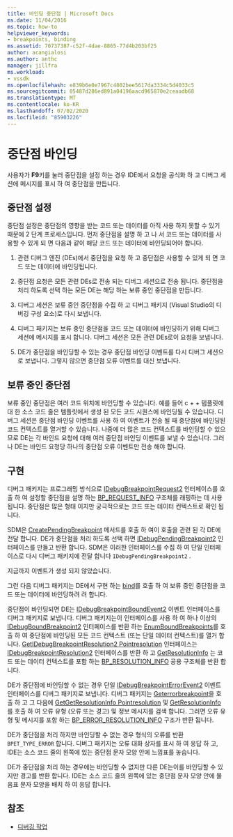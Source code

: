 ```yaml
---
title: 바인딩 중단점 | Microsoft Docs
ms.date: 11/04/2016
ms.topic: how-to
helpviewer_keywords:
- breakpoints, binding
ms.assetid: 70737387-c52f-4dae-8865-77d4b203bf25
author: acangialosi
ms.author: anthc
manager: jillfra
ms.workload:
- vssdk
ms.openlocfilehash: e839b6e0e7967c4802bee5617da3334c5d4033c5
ms.sourcegitcommit: 05487d286ed891a04196aacd965870e2ceaadb68
ms.translationtype: MT
ms.contentlocale: ko-KR
ms.lasthandoff: 07/02/2020
ms.locfileid: "85903226"
---
```

# <a name="bind-breakpoints"></a>중단점 바인딩
사용자가 **F9**키를 눌러 중단점을 설정 하는 경우 IDE에서 요청을 공식화 하 고 디버그 세션에 메시지를 표시 하 여 중단점을 만듭니다.

## <a name="set-a-breakpoint"></a>중단점 설정
 중단점 설정은 중단점의 영향을 받는 코드 또는 데이터를 아직 사용 하지 못할 수 있기 때문에 2 단계 프로세스입니다. 먼저 중단점을 설명 하 고 나 서 코드 또는 데이터를 사용할 수 있게 되 면 다음과 같이 해당 코드 또는 데이터에 바인딩되어야 합니다.

1. 관련 디버그 엔진 (DEs)에서 중단점을 요청 하 고 중단점은 사용할 수 있게 되 면 코드 또는 데이터에 바인딩됩니다.

2. 중단점 요청은 모든 관련 DEs로 전송 되는 디버그 세션으로 전송 됩니다. 중단점을 처리 하도록 선택 하는 모든 DE는 해당 하는 보류 중인 중단점을 만듭니다.

3. 디버그 세션은 보류 중인 중단점을 수집 하 고 디버그 패키지 (Visual Studio의 디버깅 구성 요소)로 다시 보냅니다.

4. 디버그 패키지는 보류 중인 중단점을 코드 또는 데이터에 바인딩하기 위해 디버그 세션에 메시지를 표시 합니다. 디버그 세션은 모든 관련 DEs로이 요청을 보냅니다.

5. DE가 중단점을 바인딩할 수 있는 경우 중단점 바인딩 이벤트를 다시 디버그 세션으로 보냅니다. 그렇지 않으면 중단점 오류 이벤트를 대신 보냅니다.

## <a name="pending-breakpoints"></a>보류 중인 중단점
 보류 중인 중단점은 여러 코드 위치에 바인딩할 수 있습니다. 예를 들어 c + + 템플릿에 대 한 소스 코드 줄은 템플릿에서 생성 된 모든 코드 시퀀스에 바인딩될 수 있습니다. 디버그 세션은 중단점 바인딩 이벤트를 사용 하 여 이벤트가 전송 될 때 중단점에 바인딩된 코드 컨텍스트를 열거할 수 있습니다. 나중에 더 많은 코드 컨텍스트를 바인딩할 수 있으므로 DE는 각 바인드 요청에 대해 여러 중단점 바인딩 이벤트를 보낼 수 있습니다. 그러나 DE는 바인드 요청당 하나의 중단점 오류 이벤트만 전송 해야 합니다.

## <a name="implementation"></a>구현
 디버그 패키지는 프로그래밍 방식으로 [IDebugBreakpointRequest2](../../extensibility/debugger/reference/idebugbreakpointrequest2.md) 인터페이스를 호출 하 여 설정할 중단점을 설명 하는 [BP_REQUEST_INFO](../../extensibility/debugger/reference/bp-request-info.md) 구조체를 래핑하는 데 사용 됩니다. 중단점은 많은 형태 이지만 궁극적으로는 코드 또는 데이터 컨텍스트로 확인 됩니다.

 SDM은 [CreatePendingBreakpoint](../../extensibility/debugger/reference/idebugengine2-creatependingbreakpoint.md) 메서드를 호출 하 여이 호출을 관련 된 각 DE에 전달 합니다. DE가 중단점을 처리 하도록 선택 하면 [IDebugPendingBreakpoint2](../../extensibility/debugger/reference/idebugpendingbreakpoint2.md) 인터페이스를 만들고 반환 합니다. SDM은 이러한 인터페이스를 수집 하 여 단일 인터페이스로 다시 디버그 패키지에 전달 합니다 `IDebugPendingBreakpoint2` .

 지금까지 이벤트가 생성 되지 않았습니다.

 그런 다음 디버그 패키지는 DE에서 구현 하는 [bind](../../extensibility/debugger/reference/idebugpendingbreakpoint2-bind.md)를 호출 하 여 보류 중인 중단점을 코드 또는 데이터에 바인딩하려 려 합니다.

 중단점이 바인딩되면 DE는 [IDebugBreakpointBoundEvent2](../../extensibility/debugger/reference/idebugbreakpointboundevent2.md) 이벤트 인터페이스를 디버그 패키지로 보냅니다. 디버그 패키지는이 인터페이스를 사용 하 여 하나 이상의 [IDebugBoundBreakpoint2](../../extensibility/debugger/reference/idebugboundbreakpoint2.md) 인터페이스를 반환 하는 [EnumBoundBreakpoints](../../extensibility/debugger/reference/idebugbreakpointboundevent2-enumboundbreakpoints.md)를 호출 하 여 중단점에 바인딩된 모든 코드 컨텍스트 (또는 단일 데이터 컨텍스트)를 열거 합니다. [GetIDebugBreakpointResolution2 Pointresolution](../../extensibility/debugger/reference/idebugboundbreakpoint2-getbreakpointresolution.md) 인터페이스는 [IDebugBreakpointResolution2](../../extensibility/debugger/reference/idebugbreakpointresolution2.md) 인터페이스를 반환 하 고 [GetResolutionInfo](../../extensibility/debugger/reference/idebugbreakpointresolution2-getresolutioninfo.md) 는 코드 또는 데이터 컨텍스트를 포함 하는 [BP_RESOLUTION_INFO](../../extensibility/debugger/reference/bp-resolution-info.md) 공용 구조체를 반환 합니다.

 DE가 중단점에 바인딩할 수 없는 경우 단일 [IDebugBreakpointErrorEvent2](../../extensibility/debugger/reference/idebugbreakpointerrorevent2.md) 이벤트 인터페이스를 디버그 패키지로 보냅니다. 디버그 패키지는 [Geterrorbreakpoint](../../extensibility/debugger/reference/idebugbreakpointerrorevent2-geterrorbreakpoint.md)을 호출 하 고 그 다음에 [GetGetResolutionInfo Pointresolution](../../extensibility/debugger/reference/idebugerrorbreakpoint2-getbreakpointresolution.md) 및 [GetResolutionInfo](../../extensibility/debugger/reference/idebugerrorbreakpointresolution2-getresolutioninfo.md)를 호출 하 여 오류 유형 (오류 또는 경고) 및 정보 메시지를 검색 합니다. 그러면 오류 유형 및 메시지를 포함 하는 [BP_ERROR_RESOLUTION_INFO](../../extensibility/debugger/reference/bp-error-resolution-info.md) 구조가 반환 됩니다.

 DE가 중단점을 처리 하지만 바인딩할 수 없는 경우 형식의 오류를 반환 `BPET_TYPE_ERROR` 합니다. 디버그 패키지는 오류 대화 상자를 표시 하 여 응답 하 고, IDE는 소스 코드 줄의 왼쪽에 있는 중단점 문자 모양 안에 느낌표를 놓습니다.

 DE가 중단점을 처리 하는 경우에는 바인딩할 수 없지만 다른 DE는이를 바인딩할 수 있지만 경고를 반환 합니다. IDE는 소스 코드 줄의 왼쪽에 있는 중단점 문자 모양 안에 물음표 문자 모양을 배치 하 여 응답 합니다.

## <a name="see-also"></a>참조
- [디버깅 작업](../../extensibility/debugger/debugging-tasks.md)
